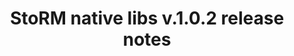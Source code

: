 ---
layout: release_note_component
title: "StoRM native libs v.1.0.2 release notes"
release_date: "03.06.2013"
release_description: "This was the first update for StoRM in EMI-3."
release_title: "StoRM v.1.11.1"
release_version: "StoRM-v1.11.1"
component:
      name: "StoRM native libs"
      package: "storm-native-libs"
      version: "1.0.1"
      rfcs:
        - id: STOR-148
          type: bug
          title: StoRM now leverages quota limits information gathered from the underlying GPFS filesystem to compute a storage area size
        - id: STOR-10
          type: bug
          title: StoRM now gets quota information directly from GPFS filesystem
---